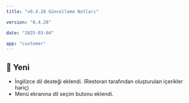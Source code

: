 ```yaml
---
title: "v0.4.28 Güncelleme Notları"

version: "0.4.28"

date: "2025-03-04"

app: "customer"
---
```

## 🚀 Yeni
- İngilizce dil desteği eklendi. (Restoran tarafından oluşturulan içerikler hariç)
- Menü ekranına dil seçim butonu eklendi.